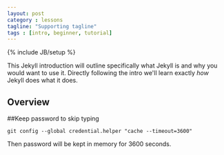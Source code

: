 ```yaml
---
layout: post
category : lessons
tagline: "Supporting tagline"
tags : [intro, beginner, tutorial]
---
```

{% include JB/setup %}

This Jekyll introduction will outline specifically  what Jekyll is and why you would want to use it.
Directly following the intro we'll learn exactly _how_ Jekyll does what it does.

## Overview

##Keep password to skip typing
```
git config --global credential.helper "cache --timeout=3600"
```
Then password will be kept in memory for 3600 seconds.